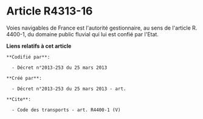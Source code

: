 # Article R4313-16

Voies navigables de France est l'autorité gestionnaire, au sens de l'article R. 4400-1, du domaine public fluvial qui lui est
confié par l'Etat.

**Liens relatifs à cet article**

	**Codifié par**:

	  - Décret n°2013-253 du 25 mars 2013

	**Créé par**:

	  - Décret n°2013-253 du 25 mars 2013 - art.

	**Cite**:

	  - Code des transports - art. R4400-1 (V)
